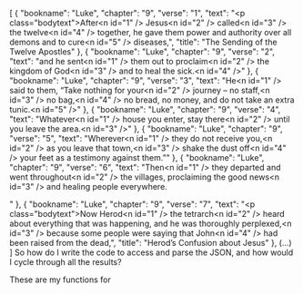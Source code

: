 [
    {
      "bookname": "Luke",
        "chapter": "9",
        "verse": "1",
        "text": "<t /><p class=\"bodytext\">After<n id=\"1\" /> Jesus<n id=\"2\" /> called<n id=\"3\" /> the twelve<n id=\"4\" /> together, he gave them power and authority over all demons and to cure<n id=\"5\" /> diseases,",
        "title": "The Sending of the Twelve Apostles"
    },
    {
      "bookname": "Luke",
        "chapter": "9",
        "verse": "2",
        "text": "and he sent<n id=\"1\" /> them out to proclaim<n id=\"2\" /> the kingdom of God<n id=\"3\" /> and to heal the sick.<n id=\"4\" />"
    },
    {
        "bookname": "Luke",
        "chapter": "9",
        "verse": "3",
        "text": "He<n id=\"1\" /> said to them, “Take nothing for your<n id=\"2\" /> journey &#8211; no staff,<n id=\"3\" /> no bag,<n id=\"4\" /> no bread, no money, and do not take an extra tunic.<n id=\"5\" />"
    },
    {
        "bookname": "Luke",
        "chapter": "9",
        "verse": "4",
        "text": "Whatever<n id=\"1\" /> house you enter, stay there<n id=\"2\" /> until you leave the area.<n id=\"3\" />"
    },
    {
        "bookname": "Luke",
        "chapter": "9",
        "verse": "5",
        "text": "Wherever<n id=\"1\" /> they do not receive you,<n id=\"2\" /> as you leave that town,<n id=\"3\" /> shake the dust off<n id=\"4\" /> your feet as a testimony against them.”"
    },
    {
        "bookname": "Luke",
        "chapter": "9",
        "verse": "6",
        "text": "Then<n id=\"1\" /> they departed and went throughout<n id=\"2\" /> the villages, proclaiming the good news<n id=\"3\" /> and healing people everywhere.</p>"
    },
    {
        "bookname": "Luke",
        "chapter": "9",
        "verse": "7",
        "text": "<t /><p class=\"bodytext\">Now Herod<n id=\"1\" /> the tetrarch<n id=\"2\" /> heard about everything that was happening, and he was thoroughly perplexed,<n id=\"3\" /> because some people were saying that John<n id=\"4\" /> had been raised from the dead,",
        "title": "Herod&#8217;s Confusion about Jesus"
    },
   (...)
]
So how do I write the code to access and parse the JSON, and how would I cycle through all the results?

These are my functions for
